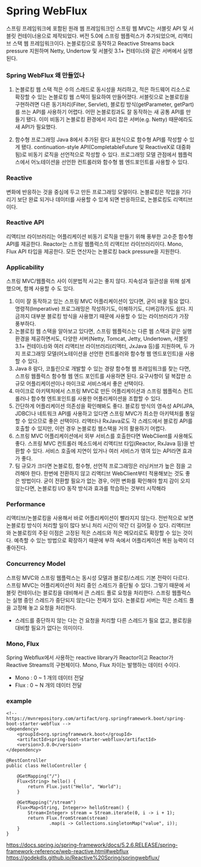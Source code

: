 # Spring WebFlux
스프링 프레임워크에 포함된 원래 웹 프레임워크인 스프링 웹 MVC는 서블릿 API 및 서블릿 컨테이너용으로 제작되었다.
버전 5.0에 스프링 웹플럭스가 추가되었으며, 리액티브 스택 웹 프레임워크이다.
논블로킹으로 동작하고 Reactive Streams back pressure 지원하며 Netty, Undertow 및 서블릿 3.1+ 컨테이너와 같은 서버에서 실행된다.

### Spring WebFlux 왜 만들었나
1. 논블로킹 웹 스택
적은 수의 스레드로 동시성을 처리하고, 적은 하드웨어 리소스로 확장할 수 있는 논블로킹 웹 스택이 필요하여 만들어졌다. 
서블릿으로 논블로킹을 구현하려면 다른 동기처리(Filter, Servlet), 블로킹 방식(getParameter, getPart)를 쓰는 API를 사용하기 어렵다.
어떤 논블로킹과도 잘 동작하는 새 공통 API를 만들기 됐다. 이미 비동기 논블로킹 환경에서 자리 잡은 서버(e.g. Netty) 때문에라도 새 API가 필요했다.

2. 함수형 프로그래밍
Java 8에서 추가된 람다 표현식으로 함수형 API를 작성할 수 있게 됐다. 
continuation-style API(CompletableFuture 및 ReactiveX로 대중화됨)로 비동기 로직을 선언적으로 작성할 수 있다.
프로그래밍 모델 관점에서 웹플럭스에서 어노테이션을 선언한 컨트롤러와 함수형 웹 엔드포인트를 사용할 수 있다.

### Reactive
변화에 반응하는 것을 중심에 두고 만든 프로그래밍 모델이다.
논블로킹은 작업을 기다리기 보단 완료 되거나 데이터를 사용할 수 있게 되면 반응하므로, 논블로킹도 리액티브이다.

### Reactive API
리액티브 라이브러리는 어플리케이션 비동기 로직을 만들기 위해 풍부한 고수준 함수형 API를 제공한다.
Reactor는 스프링 웹플럭스의 리액티브 라이브러리이다.
Mono, Flux API 타입을 제공한다.
모든 연산자는 논블로킹 back pressure을 지원한다.

### Applicability
스프링 MVC/웹플럭스 사이 이분법적 사고는 좋지 않다.
지속성과 일관성을 위해 설계했으며, 함께 사용할 수 도 있다.
1. 이미 잘 동작하고 있는 스프링 MVC 어플리케이션이 있다면, 굳이 바꿀 필요 없다. 명령적(Imperative) 프로그래밍은 작성하기도, 이해하기도, 디버깅하기도 쉽다.
지금까지 대부분 블로킹 방식을 사용했기 때문에 사용할 수 있는 라이브러리가 가장 풍부하다.
2. 논블로킹 웹 스택을 알아보고 있다면, 스프링 웹플럭스는 다른 웹 스택과 같은 실행 환경을 제공하면서도, 다양한 서버(Netty, Tomcat, Jetty, Undertown, 서블릿 3.1+ 컨테이너)와 여러 리액티브 라이브러리(리액터, JxJava 등)를 지원하며, 두 가지 프로그래밍 모델(어노테이션을 선언한 컨트롤러와 함수형 웹 엔드포인트)을 사용할 수 있다.
3. Java 8 람다, 코틀린으로 개발할 수 있는 경량 함수형 웹 프레임워크를 찾는 다면, 스프링 웹플럭스 함수형 웹 엔드 포인트를 사용하면 된다. 요구사항이 덜 복잡한 소규모 어플리케이션이나 마이크로 서비스에서 좋은 선택이다.
4. 마이크로 아키텍처에서 스프링 MVC로 만든 어플리케이션과 스프링 웹플럭스 컨트롤러나 함수형 엔트포인트를 사용한 어플리케이션을 조합할 수 있다.
5. 간단하게 어플리케이션 의존성을 확인해봐도 좋다. 블로킹 방식의 영속성 API(JPA, JDBC)나 네트워크 API를 사용하고 있다면 스프링 MVC가 최소한 아키텍처를 통일할 수 있으므로 좋은 선택이다. 리액터나 RxJava로도 각 스레드에서 블로킹 API를 호출할 수 있지만, 이런 경우 논블로킹 웹스택을 거의 활용하기 어렵다.
6. 스프링 MVC 어플리케이션에서 외부 서비스를 호출한다면 WebClient를 사용해도 좋다. 스프링 MVC 컨트롤러 메소드에서 리액티브 타입(Reactor, RxJava 등)을 반환할 수 있다.
서비스 호출에 지연이 있거나 여러 서비스가 엮여 있는 API라면 효과가 좋다.
7. 팀 규모가 크다면 논블로킹, 함수형, 선언적 프로그래밍은 러닝커브가 높은 점을 고려해야 한다. 한번에 전환하지 않고 리액티브 WebClient부터 적용해보는 것도 좋은 방법이다.
굳이 전환할 필요가 없는 경우, 어떤 변화를 확인해야 할지 감이 오지 않는다면, 논블로킹 I/O 동작 방식과 효과를 학습하는 것부터 시작해라

### Performance
리액티브/논블로킹을 사용해서 바로 어플리케이션이 빨라지지 않는다. 전반적으로 보면 논블로킹 방식이 처리할 일이 많다 보니 처리 시간이 약간 더 길어질 수 있다.
리액티브와 논블로킹의 주된 이점은 고정된 적은 스레드와 적은 메모리로도 확장할 수 있는 것이다. 예측할 수 있는 방법으로 확장하기 때문에 부하 속에서 어플리케이션 복원 능력이 더 좋아진다.

### Concurrency Model
스프링 MVC와 스프링 웹플럭스는 동시성 모델과 블로킹/스레드 기본 전략이 다르다.
스프링 MVC는 어플리케이션이 처리 중인 스레드가 중단될 수 있다. 그렇기 때문에 서블릿 컨테이너는 블로킹을 대비해서 큰 스레드 풀로 요청을 처리한다.
스프링 웹플럭스는 실행 중인 스레드가 중단되지 않는다는 전제가 있다. 논블로킹 서버는 작은 스레드 풀을 고정해 놓고 요청을 처리한다.
- 스레드를 중단하지 않는 다는 건 요청을 처리할 다른 스레드가 필요 없고, 블로킹을 대비할 필요가 없다는 의미이다.

### Mono, Flux
Spring Webflux에서 사용하는 reactive library가 Reactor이고 Reactor가 Reactive Streams의 구현체이다.
Mono, Flux 차이는 발행하는 데이터 수이다.
- Mono : 0 ~ 1 개의 데이터 전달
- Flux : 0 ~ N 개의 데이터 전달

### example
````
<!-- https://mvnrepository.com/artifact/org.springframework.boot/spring-boot-starter-webflux -->
<dependency>
    <groupId>org.springframework.boot</groupId>
    <artifactId>spring-boot-starter-webflux</artifactId>
    <version>3.0.0</version>
</dependency>
````
````
@RestController
public class HelloController {

    @GetMapping("/")
    Flux<String> hello() {
        return Flux.just("Hello", "World");
    }

    @GetMapping("/stream")
    Flux<Map<String, Integer>> helloStream() {
        Stream<Integer> stream = Stream.iterate(0, i -> i + 1);
        return Flux.fromStream(stream)
                .map(i -> Collections.singletonMap("value", i));
    }
}
````
https://docs.spring.io/spring-framework/docs/5.2.6.RELEASE/spring-framework-reference/web-reactive.html#webflux
https://godekdls.github.io/Reactive%20Spring/springwebflux/
